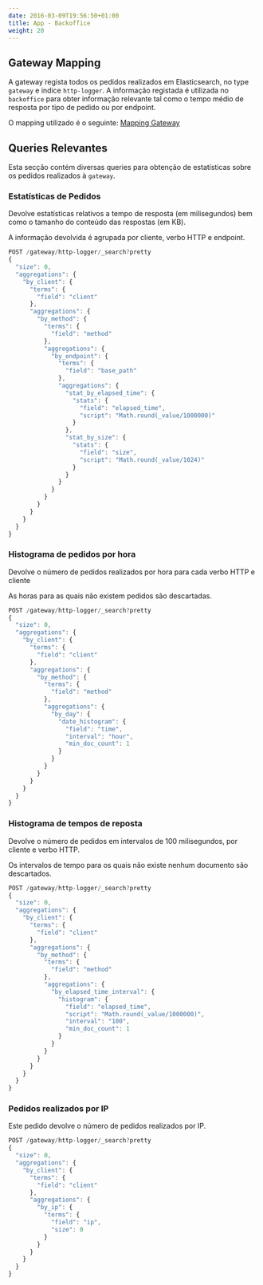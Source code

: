 ```yaml
---
date: 2016-03-09T19:56:50+01:00
title: App - Backoffice
weight: 20
---
```


## Gateway Mapping

A gateway regista todos os pedidos realizados em Elasticsearch, no type `gateway`
e indice `http-logger`. A informação registada é utilizada no `backoffice` para
obter informação relevante tal como o tempo médio de resposta por tipo de pedido
ou por endpoint.

O mapping utilizado é o seguinte: [Mapping Gateway](/backoffice/mappings/mapping.json)

## Queries Relevantes

Esta secção contém diversas queries para obtenção de estatísticas sobre os
pedidos realizados à `gateway`.


### Estatísticas de Pedidos

Devolve estatísticas relativos a tempo de resposta (em milisegundos) bem como o
tamanho do conteúdo das respostas (em KB).

A informação devolvida é agrupada por cliente, verbo HTTP e endpoint.

```js
POST /gateway/http-logger/_search?pretty
{
  "size": 0,
  "aggregations": {
    "by_client": {
      "terms": {
        "field": "client"
      },
      "aggregations": {
        "by_method": {
          "terms": {
            "field": "method"
          },
          "aggregations": {
            "by_endpoint": {
              "terms": {
                "field": "base_path"
              },
              "aggregations": {
                "stat_by_elapsed_time": {
                  "stats": {
                    "field": "elapsed_time",
                    "script": "Math.round(_value/1000000)"
                  }
                },
                "stat_by_size": {
                  "stats": {
                    "field": "size",
                    "script": "Math.round(_value/1024)"
                  }
                }
              }
            }
          }
        }
      }
    }
  }
}
```

### Histograma de pedidos por hora

Devolve o número de pedidos realizados por hora para cada verbo HTTP e cliente

As horas para as quais não existem pedidos são descartadas.

```js
POST /gateway/http-logger/_search?pretty
{
  "size": 0,
  "aggregations": {
    "by_client": {
      "terms": {
        "field": "client"
      },
      "aggregations": {
        "by_method": {
          "terms": {
            "field": "method"
          },
          "aggregations": {
            "by_day": {
              "date_histogram": {
                "field": "time",
                "interval": "hour",
                "min_doc_count": 1
              }
            }
          }
        }
      }
    }
  }
}
```

### Histograma de tempos de reposta

Devolve o número de pedidos em intervalos de 100 milisegundos, por cliente e
verbo HTTP.

Os intervalos de tempo para os quais não existe nenhum documento são descartados.
```js
POST /gateway/http-logger/_search?pretty
{
  "size": 0,
  "aggregations": {
    "by_client": {
      "terms": {
        "field": "client"
      },
      "aggregations": {
        "by_method": {
          "terms": {
            "field": "method"
          },
          "aggregations": {
            "by_elapsed_time_interval": {
              "histogram": {
                "field": "elapsed_time",
                "script": "Math.round(_value/1000000)",
                "interval": "100",
                "min_doc_count": 1
              }
            }
          }
        }
      }
    }
  }
}
```

### Pedidos realizados por IP

Este pedido devolve o número de pedidos realizados por IP.

```js
POST /gateway/http-logger/_search?pretty
{
  "size": 0,
  "aggregations": {
    "by_client": {
      "terms": {
        "field": "client"
      },
      "aggregations": {
        "by_ip": {
          "terms": {
            "field": "ip",
            "size": 0
          }
        }
      }
    }
  }
}
```